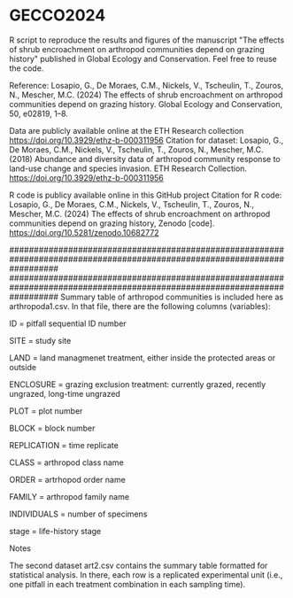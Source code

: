 # GECCO2024
R script to reproduce the results and figures of the manuscript "The effects of shrub encroachment on arthropod communities depend on grazing history" published in Global Ecology and Conservation.
Feel free to reuse the code.


Reference:
Losapio, G., De Moraes, C.M., Nickels, V., Tscheulin, T., Zouros, N., Mescher, M.C. (2024) The effects of shrub encroachment on arthropod communities depend on grazing history. Global Ecology and Conservation, 50, e02819, 1–8.


Data are publicly available online at the ETH Research collection https://doi.org/10.3929/ethz-b-000311956
Citation for dataset: 
Losapio, G., De Moraes, C.M., Nickels, V., Tscheulin, T., Zouros, N., Mescher, M.C. (2018) Abundance and diversity data of arthropod community response to land-use change and species invasion. ETH Research Collection. https://doi.org/10.3929/ethz-b-000311956


R code is publicy available online in this GitHub project
Citation for R code:
Losapio, G., De Moraes, C.M., Nickels, V., Tscheulin, T., Zouros, N., Mescher, M.C. (2024) The effects of shrub encroachment on arthropod communities depend on grazing history, Zenodo [code]. https://doi.org/10.5281/zenodo.10682772


##########################################################################################################################
##########################################################################################################################
Summary table of arthropod communities is included here as arthropoda1.csv. In that file, there are the following columns (variables):

ID = pitfall sequential ID number

SITE = study site

LAND	= land managmenet treatment, either inside the protected areas or outside

ENCLOSURE	= grazing exclusion treatment: currently grazed, recently ungrazed, long-time ungrazed

PLOT	= plot number

BLOCK	= block number

REPLICATION	= time replicate

CLASS	= arthropod class name

ORDER	= artrhopod order name

FAMILY	= arthropod family name

INDIVIDUALS	= number of specimens

stage	= life-history stage

Notes

The second dataset art2.csv contains the summary table formatted for statistical analysis. In there, each row is a replicated experimental unit (i.e., one pitfall in each treatment combination in each sampling time).




